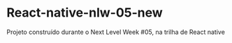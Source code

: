 # React-native-nlw-05-new
Projeto construído durante o Next Level Week #05, na trilha de React native
